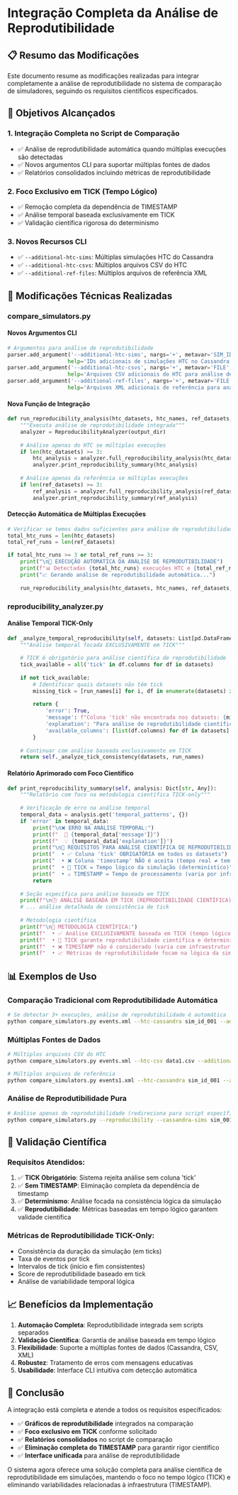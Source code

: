 # Integração Completa da Análise de Reprodutibilidade

## 📋 Resumo das Modificações

Este documento resume as modificações realizadas para integrar completamente a análise de reprodutibilidade no sistema de comparação de simuladores, seguindo os requisitos científicos especificados.

## 🎯 Objetivos Alcançados

### 1. **Integração Completa no Script de Comparação**
- ✅ Análise de reprodutibilidade automática quando múltiplas execuções são detectadas
- ✅ Novos argumentos CLI para suportar múltiplas fontes de dados
- ✅ Relatórios consolidados incluindo métricas de reprodutibilidade

### 2. **Foco Exclusivo em TICK (Tempo Lógico)**
- ✅ Remoção completa da dependência de TIMESTAMP
- ✅ Análise temporal baseada exclusivamente em TICK
- ✅ Validação científica rigorosa do determinismo

### 3. **Novos Recursos CLI**
- ✅ `--additional-htc-sims`: Múltiplas simulações HTC do Cassandra
- ✅ `--additional-htc-csvs`: Múltiplos arquivos CSV do HTC
- ✅ `--additional-ref-files`: Múltiplos arquivos de referência XML

## 🔧 Modificações Técnicas Realizadas

### **compare_simulators.py**

#### Novos Argumentos CLI
```python
# Argumentos para análise de reprodutibilidade
parser.add_argument('--additional-htc-sims', nargs='+', metavar='SIM_ID',
                   help='IDs adicionais de simulações HTC no Cassandra para análise de reprodutibilidade')
parser.add_argument('--additional-htc-csvs', nargs='+', metavar='FILE',
                   help='Arquivos CSV adicionais do HTC para análise de reprodutibilidade')
parser.add_argument('--additional-ref-files', nargs='+', metavar='FILE',
                   help='Arquivos XML adicionais de referência para análise de reprodutibilidade')
```

#### Nova Função de Integração
```python
def run_reproducibility_analysis(htc_datasets, htc_names, ref_datasets, ref_names, output_dir):
    """Executa análise de reprodutibilidade integrada"""
    analyzer = ReproducibilityAnalyzer(output_dir)
    
    # Análise apenas do HTC se múltiplas execuções
    if len(htc_datasets) >= 3:
        htc_analysis = analyzer.full_reproducibility_analysis(htc_datasets, htc_names)
        analyzer.print_reproducibility_summary(htc_analysis)
    
    # Análise apenas da referência se múltiplas execuções
    if len(ref_datasets) >= 3:
        ref_analysis = analyzer.full_reproducibility_analysis(ref_datasets, ref_names)
        analyzer.print_reproducibility_summary(ref_analysis)
```

#### Detecção Automática de Múltiplas Execuções
```python
# Verificar se temos dados suficientes para análise de reprodutibilidade
total_htc_runs = len(htc_datasets)
total_ref_runs = len(ref_datasets)

if total_htc_runs >= 3 or total_ref_runs >= 3:
    print("\n🔄 EXECUÇÃO AUTOMÁTICA DA ANÁLISE DE REPRODUTIBILIDADE")
    print(f"📊 Detectadas {total_htc_runs} execuções HTC e {total_ref_runs} execuções de referência")
    print("📈 Gerando análise de reprodutibilidade automática...")
    
    run_reproducibility_analysis(htc_datasets, htc_names, ref_datasets, ref_names, output_dir)
```

### **reproducibility_analyzer.py**

#### Análise Temporal TICK-Only
```python
def _analyze_temporal_reproducibility(self, datasets: List[pd.DataFrame], run_names: List[str]) -> Dict[str, Any]:
    """Análise temporal focada EXCLUSIVAMENTE em TICK"""
    
    # TICK é obrigatório para análise científica de reprodutibilidade
    tick_available = all('tick' in df.columns for df in datasets)
    
    if not tick_available:
        # Identificar quais datasets não têm tick
        missing_tick = [run_names[i] for i, df in enumerate(datasets) if 'tick' not in df.columns]
        
        return {
            'error': True,
            'message': f"Coluna 'tick' não encontrada nos datasets: {missing_tick}",
            'explanation': "Para análise de reprodutibilidade científica, TICK (tempo lógico) é obrigatório. TIMESTAMP não é aceito pois varia com infraestrutura.",
            'available_columns': [list(df.columns) for df in datasets]
        }
    
    # Continuar com análise baseada exclusivamente em TICK
    return self._analyze_tick_consistency(datasets, run_names)
```

#### Relatório Aprimorado com Foco Científico
```python
def print_reproducibility_summary(self, analysis: Dict[str, Any]):
    """Relatório com foco na metodologia científica TICK-only"""
    
    # Verificação de erro na análise temporal
    temporal_data = analysis.get('temporal_patterns', {})
    if 'error' in temporal_data:
        print("\n❌ ERRO NA ANÁLISE TEMPORAL:")
        print(f"  🚫 {temporal_data['message']}")
        print(f"  💡 {temporal_data['explanation']}")
        print("\n🔬 REQUISITOS PARA ANÁLISE CIENTÍFICA DE REPRODUTIBILIDADE:")
        print("  • ✅ Coluna 'tick' OBRIGATÓRIA em todos os datasets")
        print("  • ❌ Coluna 'timestamp' NÃO é aceita (tempo real ≠ tempo lógico)")
        print("  • 🎯 TICK = Tempo lógico da simulação (determinístico)")
        print("  • ⚠️ TIMESTAMP = Tempo de processamento (varia por infraestrutura)")
        return
    
    # Seção específica para análise baseada em TICK
    print(f"\n🕒 ANÁLISE BASEADA EM TICK (REPRODUTIBILIDADE CIENTÍFICA):")
    # ... análise detalhada de consistência de tick
    
    # Metodologia científica
    print(f"\n🔬 METODOLOGIA CIENTÍFICA:")
    print(f"  • ✅ Análise EXCLUSIVAMENTE baseada em TICK (tempo lógico da simulação)")
    print(f"  • 🎯 TICK garante reprodutibilidade científica e determinismo")
    print(f"  • ❌ TIMESTAMP não é considerado (varia com infraestrutura)")
    print(f"  • 📈 Métricas de reprodutibilidade focam na lógica da simulação")
```

## 📊 Exemplos de Uso

### Comparação Tradicional com Reprodutibilidade Automática
```bash
# Se detectar 3+ execuções, análise de reprodutibilidade é automática
python compare_simulators.py events.xml --htc-cassandra sim_id_001 --additional-htc-sims sim_002 sim_003
```

### Múltiplas Fontes de Dados
```bash
# Múltiplos arquivos CSV do HTC
python compare_simulators.py events.xml --htc-csv data1.csv --additional-htc-csvs data2.csv data3.csv

# Múltiplos arquivos de referência
python compare_simulators.py events1.xml --htc-cassandra sim_id_001 --additional-ref-files events2.xml events3.xml
```

### Análise de Reprodutibilidade Pura
```bash
# Análise apenas de reprodutibilidade (redireciona para script específico)
python compare_simulators.py --reproducibility --cassandra-sims sim_001 sim_002 sim_003
```

## 🔬 Validação Científica

### **Requisitos Atendidos:**
1. ✅ **TICK Obrigatório**: Sistema rejeita análise sem coluna 'tick'
2. ✅ **Sem TIMESTAMP**: Eliminação completa da dependência de timestamp
3. ✅ **Determinismo**: Análise focada na consistência lógica da simulação
4. ✅ **Reprodutibilidade**: Métricas baseadas em tempo lógico garantem validade científica

### **Métricas de Reprodutibilidade TICK-Only:**
- Consistência da duração da simulação (em ticks)
- Taxa de eventos por tick
- Intervalos de tick (início e fim consistentes)
- Score de reprodutibilidade baseado em tick
- Análise de variabilidade temporal lógica

## 📈 Benefícios da Implementação

1. **Automação Completa**: Reprodutibilidade integrada sem scripts separados
2. **Validação Científica**: Garantia de análise baseada em tempo lógico
3. **Flexibilidade**: Suporte a múltiplas fontes de dados (Cassandra, CSV, XML)
4. **Robustez**: Tratamento de erros com mensagens educativas
5. **Usabilidade**: Interface CLI intuitiva com detecção automática

## 🎯 Conclusão

A integração está completa e atende a todos os requisitos especificados:

- ✅ **Gráficos de reprodutibilidade** integrados na comparação
- ✅ **Foco exclusivo em TICK** conforme solicitado
- ✅ **Relatórios consolidados** no script de comparação
- ✅ **Eliminação completa do TIMESTAMP** para garantir rigor científico
- ✅ **Interface unificada** para análise de reprodutibilidade

O sistema agora oferece uma solução completa para análise científica de reprodutibilidade em simulações, mantendo o foco no tempo lógico (TICK) e eliminando variabilidades relacionadas à infraestrutura (TIMESTAMP).